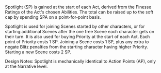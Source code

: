 Spotlight (SP) is gained at the start of each Act, derived from the Finesse Ratings of the Act's chosen Abilities. The total can be raised up to the soft cap by spending SPA on a point-for-point basis.

Spotlight is used for joining Scenes started by other characters, or for starting additional Scenes after the one free Scene each character gets on their turn. It is also used for buying Priority at the start of each Act.
Each point of Priority costs 1 SP.
Joining a Scene costs 1 SP, plus any extra to negate Blitz penalties from the starting character having higher Priority.
Starting a new Scene costs 2 SP.

Design Notes:
Spotlight is mechanically identical to Action Points (AP), only at the Narrative level.